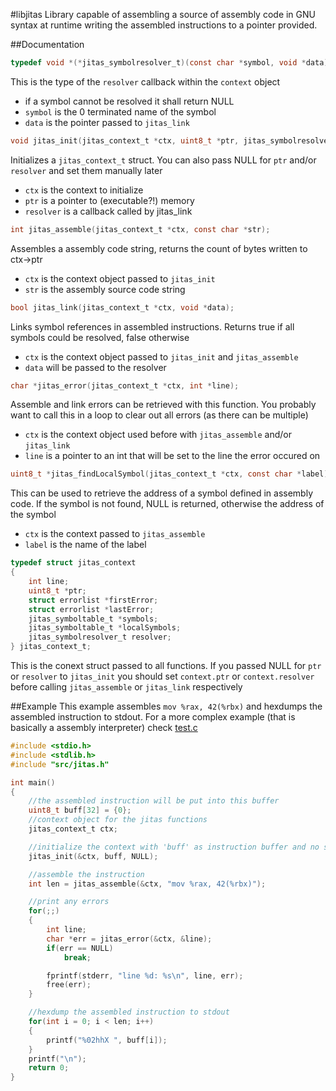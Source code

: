 #libjitas
Library capable of assembling a source of assembly code in GNU syntax at runtime
writing the assembled instructions to a pointer provided.

##Documentation
```C
typedef void *(*jitas_symbolresolver_t)(const char *symbol, void *data);
```
This is the type of the `resolver` callback within the `context` object
- if a symbol cannot be resolved it shall return NULL
- `symbol` is the 0 terminated name of the symbol
- `data` is the pointer passed to `jitas_link`

```C
void jitas_init(jitas_context_t *ctx, uint8_t *ptr, jitas_symbolresolver_t resolver);
```
Initializes a `jitas_context_t` struct. You can also pass NULL for `ptr` and/or
`resolver` and set them manually later
- `ctx` is the context to initialize
- `ptr` is a pointer to (executable?!) memory
- `resolver` is a callback called by jitas_link

```C
int jitas_assemble(jitas_context_t *ctx, const char *str);
```
Assembles a assembly code string, returns the count of bytes written to ctx->ptr
- `ctx` is the context object passed to `jitas_init`
- `str` is the assembly source code string

```C
bool jitas_link(jitas_context_t *ctx, void *data);
```
Links symbol references in assembled instructions.
Returns true if all symbols could be resolved, false otherwise
- `ctx` is the context object passed to `jitas_init` and `jitas_assemble`
- `data` will be passed to the resolver

```C
char *jitas_error(jitas_context_t *ctx, int *line);
```
Assemble and link errors can be retrieved with this function.
You probably want to call this in a loop to clear out all errors (as there can be multiple)
- `ctx` is the context object used before with `jitas_assemble` and/or `jitas_link`
- `line` is a pointer to an int that will be set to the line the error occured on

```C
uint8_t *jitas_findLocalSymbol(jitas_context_t *ctx, const char *label);
```
This can be used to retrieve the address of a symbol defined in assembly code.
If the symbol is not found, NULL is returned, otherwise the address of the symbol
- `ctx` is the context passed to `jitas_assemble`
- `label` is the name of the label



```C
typedef struct jitas_context
{
	int line;
	uint8_t *ptr;
	struct errorlist *firstError;
	struct errorlist *lastError;
	jitas_symboltable_t *symbols;
	jitas_symboltable_t *localSymbols;
	jitas_symbolresolver_t resolver;
} jitas_context_t;
```
This is the conext struct passed to all functions.
If you passed NULL for `ptr` or `resolver` to `jitas_init` you should set `context.ptr`
or `context.resolver` before calling `jitas_assemble` or `jitas_link` respectively

##Example
This example assembles `mov %rax, 42(%rbx)` and hexdumps the assembled instruction to stdout.
For a more complex example (that is basically a assembly interpreter) check [test.c](test.c)
```C
#include <stdio.h>
#include <stdlib.h>
#include "src/jitas.h"

int main()
{
	//the assembled instruction will be put into this buffer
	uint8_t buff[32] = {0};
	//context object for the jitas functions
	jitas_context_t ctx;

	//initialize the context with 'buff' as instruction buffer and no symbol resolver
	jitas_init(&ctx, buff, NULL);

	//assemble the instruction
	int len = jitas_assemble(&ctx, "mov %rax, 42(%rbx)");

	//print any errors
	for(;;)
	{
		int line;
		char *err = jitas_error(&ctx, &line);
		if(err == NULL)
			break;

		fprintf(stderr, "line %d: %s\n", line, err);
		free(err);
	}

	//hexdump the assembled instruction to stdout
	for(int i = 0; i < len; i++)
	{
		printf("%02hhX ", buff[i]);
	}
	printf("\n");
	return 0;
}

```

